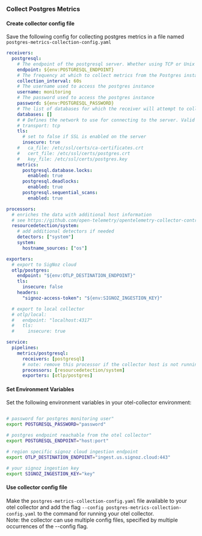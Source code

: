 ### Collect Postgres Metrics

#### Create collector config file

Save the following config for collecting postgres metrics in a file named `postgres-metrics-collection-config.yaml`

```yaml
receivers:
  postgresql:
    # The endpoint of the postgresql server. Whether using TCP or Unix sockets, this value should be host:port. If transport is set to unix, the endpoint will internally be translated from host:port to /host.s.PGSQL.port
    endpoint: ${env:POSTGRESQL_ENDPOINT}
    # The frequency at which to collect metrics from the Postgres instance.
    collection_interval: 60s
    # The username used to access the postgres instance
    username: monitoring
    # The password used to access the postgres instance
    password: ${env:POSTGRESQL_PASSWORD}
    # The list of databases for which the receiver will attempt to collect statistics. If an empty list is provided, the receiver will attempt to collect statistics for all non-template databases
    databases: []
    # # Defines the network to use for connecting to the server. Valid Values are `tcp` or `unix`
    # transport: tcp
    tls:
      # set to false if SSL is enabled on the server
      insecure: true
    #   ca_file: /etc/ssl/certs/ca-certificates.crt
    #   cert_file: /etc/ssl/certs/postgres.crt
    #   key_file: /etc/ssl/certs/postgres.key
    metrics:
      postgresql.database.locks:
        enabled: true
      postgresql.deadlocks:
        enabled: true
      postgresql.sequential_scans:
        enabled: true

processors:
  # enriches the data with additional host information
  # see https://github.com/open-telemetry/opentelemetry-collector-contrib/tree/main/processor/resourcedetectionprocessor#resource-detection-processor
  resourcedetection/system:
    # add additional detectors if needed
    detectors: ["system"]
    system:
      hostname_sources: ["os"]

exporters:
  # export to SigNoz cloud
  otlp/postgres:
    endpoint: "${env:OTLP_DESTINATION_ENDPOINT}"
    tls:
      insecure: false
    headers:
      "signoz-access-token": "${env:SIGNOZ_INGESTION_KEY}"

  # export to local collector
  # otlp/local:
  #   endpoint: "localhost:4317"
  #   tls:
  #     insecure: true

service:
  pipelines:
    metrics/postgresql:
      receivers: [postgresql]
      # note: remove this processor if the collector host is not running on the same host as the postgres instance
      processors: [resourcedetection/system]
      exporters: [otlp/postgres]
```

#### Set Environment Variables

Set the following environment variables in your otel-collector environment:

```bash

# password for postgres monitoring user"
export POSTGRESQL_PASSWORD="password"

# postgres endpoint reachable from the otel collector"
export POSTGRESQL_ENDPOINT="host:port"

# region specific signoz cloud ingestion endpoint
export OTLP_DESTINATION_ENDPOINT="ingest.us.signoz.cloud:443"

# your signoz ingestion key
export SIGNOZ_INGESTION_KEY="key"

```

#### Use collector config file

Make the `postgres-metrics-collection-config.yaml` file available to your otel collector and add the flag `--config postgres-metrics-collection-config.yaml` to the command for running your otel collector.    
Note: the collector can use multiple config files, specified by multiple occurrences of the --config flag.
